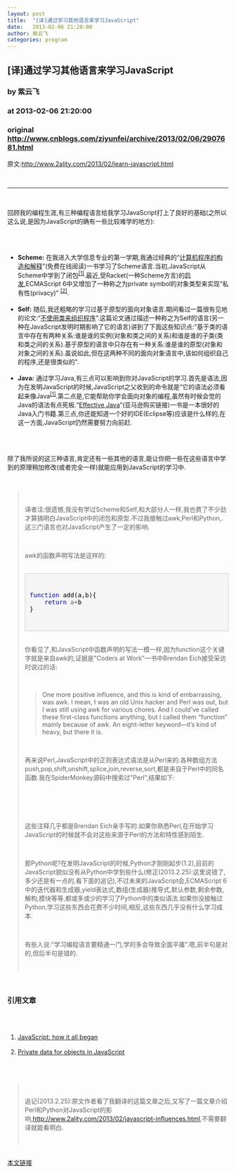 ```yaml
---
layout: post
title:  "[译]通过学习其他语言来学习JavaScript"
date:   2013-02-06 21:20:00
author: 紫云飞
categories: program
---
```


## [译]通过学习其他语言来学习JavaScript
### by 紫云飞
### at 2013-02-06 21:20:00
### original <http://www.cnblogs.com/ziyunfei/archive/2013/02/06/2907681.html>

<p>原文:<a href="http://www.2ality.com/2013/02/learn-javascript.html">http://www.2ality.com/2013/02/learn-javascript.html</a></p><br><hr><br><p>回顾我的编程生涯,有三种编程语言给我学习JavaScript打上了良好的基础(之所以这么说,是因为JavaScript的确有一些比较难学的地方):</p><br><ul><br><li><strong>Scheme:</strong> 在我进入大学<span><span>信息专业的</span></span>第一学期,我通过经典的“<a href="http://mitpress.mit.edu/sicp/">计算机程序的构造和解释</a>”(免费在线阅读)一书学习了Scheme语言.当初,JavaScript从Scheme中学到了闭包<sup><a href="http://www.cnblogs.com/ziyunfei/#more">[1]</a></sup>.最近,受Racket(一种Scheme方言)的<a href="http://docs.racket-lang.org/reference/createclass.html?q=define-local-member-name#%28form._%28%28lib._racket/private/class-internal..rkt%29._define-local-member-name%29%29">启发</a>,ECMAScript 6中又增加了一种称之为private symbol的对象类型来实现“<span>私有性(privacy)”</span> <sup><a href="http://www.cnblogs.com/ziyunfei/#more">[2]</a></sup>.</li><br><li><strong>Self:</strong> 随后,我还粗略的学习过基于原型的面向对象语言.期间看过一篇很有见地的论文:“<a href="http://selflanguage.org/documentation/published/organizing-programs.html">不使用类来组织程序</a>”.这篇论文通过描述一种称之为Self的语言(另一种在JavaScript发明时期影响了它的语言)讲到了下面这些知识点:&quot;基于类的语言中存在有两种关系:谁是谁的实例(对象和类之间的关系)和谁是谁的子类(类和类之间的关系).基于原型的语言中只存在有一种关系:谁是谁的原型(对象和对象之间的关系).虽说如此,但在这两种不同的面向对象语言中,该如何组织自己的程序,还是很类似的&quot;.</li><br><li><strong>Java:</strong> 通过学习Java,有三点可以影响到你对JavaScript的学习.首先是语法,因为在发明JavaScript的时候,JavaScript之父收到的命令就是“它的语法必须看起来像Java<sup><a href="http://www.cnblogs.com/ziyunfei/#more">[1]</a></sup>.第二点是,它能帮助你学会面向对象的编程,虽然有时候会觉的Java的语法有点死板.“<a href="http://www.amazon.com/gp/product/0321356683/ref=as_li_ss_tl?ie=UTF8&amp;camp=1789&amp;creative=390957&amp;creativeASIN=0321356683&amp;linkCode=as2&amp;tag=2ality-20">Effective Java</a>”(亚马逊购买链接)一书是一本很好的Java入门书籍.第三点,你还能知道一个好的IDE(Eclipse等)应该是什么样的,在这一方面,JavaScript仍然需要努力向前赶.</li><br></ul><br><p>除了我所说的这三种语言,肯定还有一些其他的语言,能让你把一些在这些语言中学到的原理稍加修改(或者完全一样)就能应用到JavaScript的学习中.</p><br><blockquote><br><p>译者注:很遗憾,我没有学过Scheme和Self,和大部分人一样,我也费了不少劲才算搞明白JavaScript中的闭包和原型.不过我接触过awk,Perl和Python,.这三门语言也对JavaScript产生了一定的影响.</p><br><p>awk的函数声明写法是这样的:</p><br><div style="background-color:#f5f5f5;border:1px solid #cccccc;padding:10px"><br><pre><span style="color:#0000ff">function</span><span style="color:#000000"> add(a,b){<br>    </span><span style="color:#0000ff">return</span> a+<span style="color:#000000">b<br>}</span></pre><br></div><br><p>你看见了,和JavaScript中函数声明的写法一模一样,因为function这个关键字就是来自awk的,证据是"Coders at Work"一书中Brendan Eich接受采访时说过的话:</p><br><blockquote>One more positive influence, and this is kind of embarrassing, was awk. I mean, I was an old Unix hacker and Perl was out, but I was still using awk for various chores. And I could’ve called these first-class functions anything, but I called them “function” mainly because of awk. An eight-letter keyword—it’s kind of heavy, but there it is.</blockquote><br><p>再来说Perl,JavaScript中的正则表达式语法是从Perl来的.各种数组方法push,pop,shift,unshift,splice,join,reverse,sort,都是来自于Perl中的同名函数.我在SpiderMonkey源码中搜索过"Perl",结果如下:</p><br><p><img src="http://images.cnitblog.com/blog/116671/201302/06202428-4fa9b726d88d4a16be4ac498a60f9a95.jpg" alt=""></p><br><p>这些注释几乎都是Brendan Eich亲手写的.如果你熟悉Perl,在开始学习JavaScript的时候就不会对这些来源于Perl的方法和特性感到陌生.</p><br><p>那Python呢?在发明JavaScript的时候,Python才刚刚起步(1.2),目前的JavaScript貌似没有从Python中学到些什么(修正(2013.2.25):这里说错了,多少还是有一点的,看下面的追记),不过未来的JavaScript会,ECMAScript 6中的迭代器和生成器,yield表达式,数组(生成器)推导式,默认参数,剩余参数,解构,模块等等,都或多或少的学习了Python中的类似语法.如果你没接触过Python,学习这些东西会花费不少时间,相反,这些东西几乎没有什么学习成本.</p><br><p>有些人说:"学习编程语言要精通一门,学的多会导致全面平庸".嗯,前半句是对的,但后半句是错的.</p><br></blockquote><br><h3>引用文章<a name="more"></a></h3><br><ol><br><li><a href="http://www.2ality.com/2011/03/javascript-how-it-all-began.html">JavaScript: how it all began</a></li><br><li><a href="http://www.2ality.com/2012/03/private-data.html">Private data for objects in JavaScript </a></li><br></ol><br><blockquote><br><p>追记(2013.2.25):原文作者看了我翻译的这篇文章之后,又写了一篇文章介绍Perl和Python对JavaScript的影响,<a href="http://www.2ality.com/2013/02/javascript-influences.html">http://www.2ality.com/2013/02/javascript-influences.html</a>,不需要翻译就能看明白.</p><br></blockquote><img src="http://www.cnblogs.com/ziyunfei/aggbug/2907681.html?type=1" width="1" height="1" alt=""><p><a href="http://www.cnblogs.com/ziyunfei/archive/2013/02/06/2907681.html">本文链接</a></p>